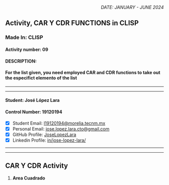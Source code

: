 <p style="text-align: right;"><em>DATE: JANUARY - JUNE 2024</em></p>

## **Activity, CAR Y CDR FUNCTIONS in CLISP**

### Made In: CLISP

#### Activity number: 09

#### **DESCRIPTION:**

#### For the list given, you need employed CAR and CDR functions to take out the especifict elemento of the list

________________________________________________________
________________________________________________________

#### Student: José López Lara

#### Control Number: 19120194

* [x] Student Email: <l19120194@morelia.tecnm.mx>
* [x] Personal Email: <jose.lopez.lara.cto@gmail.com>
* [x] GitHub Profile: [JoseLopezLara](https://github.com/JoseLopezLara)
* [x] Linkedin Profile: [in/jose-lopez-lara/](https://www.linkedin.com/in/jose-lopez-lara/)

________________________________________________________
________________________________________________________

## **CAR Y CDR Activity**

1. **Area Cuadrado**

```lisp
```
